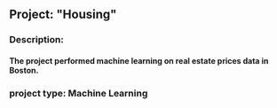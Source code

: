## Project: "Housing"

### Description:
#### The project performed machine learning on real estate prices data in Boston. 


### project type: Machine Learning
